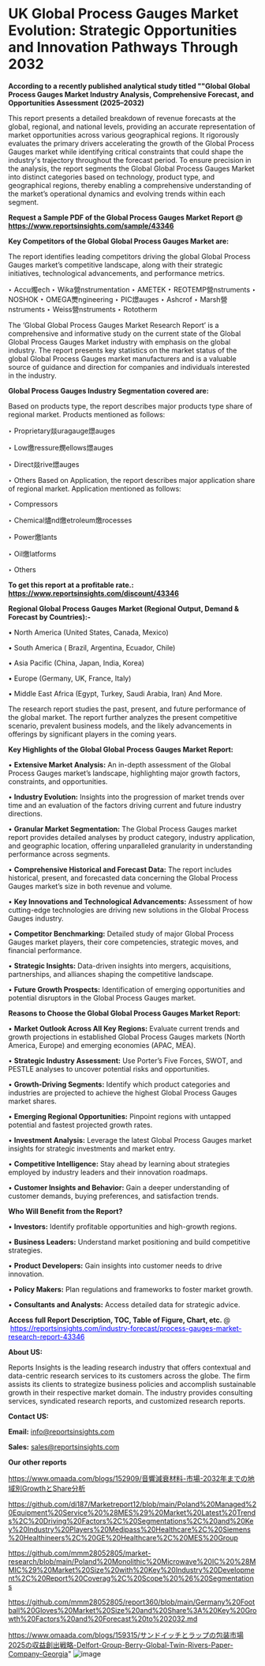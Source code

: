 # UK Global Process Gauges Market Evolution: Strategic Opportunities and Innovation Pathways Through 2032

<strong>According to a recently published analytical study titled ""Global Global Process Gauges Market Industry Analysis, Comprehensive Forecast, and Opportunities Assessment (2025–2032)</strong>

This report presents a detailed breakdown of revenue forecasts at the global, regional, and national levels, providing an accurate representation of market opportunities across various geographical regions. It rigorously evaluates the primary drivers accelerating the growth of the Global Process Gauges market while identifying critical constraints that could shape the industry's trajectory throughout the forecast period. To ensure precision in the analysis, the report segments the Global Global Process Gauges Market into distinct categories based on technology, product type, and geographical regions, thereby enabling a comprehensive understanding of the market’s operational dynamics and evolving trends within each segment.

<strong>Request a Sample PDF of the Global Process Gauges Market Report </strong><strong>@<a href=https://www.reportsinsights.com/sample/43346 style=color:#0000ff;> https://www.reportsinsights.com/sample/43346</a></strong></font>

<strong>Key Competitors of the Global Global Process Gauges Market are:</strong>

The report identifies leading competitors driving the global Global Process Gauges market’s competitive landscape, along with their strategic initiatives, technological advancements, and performance metrics.

‣ Accu燭ech
‣   Wika營nstrumentation
‣   AMETEK
‣   REOTEMP營nstruments
‣   NOSHOK
‣   OMEGA燛ngineering
‣   PIC燝auges
‣   Ashcrof
‣   Marsh營nstruments
‣   Weiss營nstruments
‣   Rototherm

The ‘Global Global Process Gauges Market Research Report’ is a comprehensive and informative study on the current state of the Global Global Process Gauges Market industry with emphasis on the global industry. The report presents key statistics on the market status of the global Global Process Gauges market manufacturers and is a valuable source of guidance and direction for companies and individuals interested in the industry.

<strong>Global Process Gauges Industry Segmentation covered are:</strong>

Based on products type, the report describes major products type share of regional market. Products mentioned as follows:

‣ Proprietary燚uragauge燝auges

‣ Low燩ressure燘ellows燝auges

‣ Direct燚rive燝auges

‣ Others
Based on Application, the report describes major application share of regional market. Application mentioned as follows:

‣ Compressors

‣ Chemical燼nd燩etroleum燩rocesses

‣ Power燩lants

‣ Oil燩latforms

‣ Others

<strong>To get this report at a profitable rate.: <a href=https://www.reportsinsights.com/discount/43346 style=color:#0000ff;>https://www.reportsinsights.com/discount/43346</a></strong></font>

<strong>Regional Global Process Gauges Market (Regional Output, Demand &amp; Forecast by Countries):-</strong>

• North America (United States, Canada, Mexico)

• South America ( Brazil, Argentina, Ecuador, Chile)

• Asia Pacific (China, Japan, India, Korea)

• Europe (Germany, UK, France, Italy)

• Middle East Africa (Egypt, Turkey, Saudi Arabia, Iran) And More.

The research report studies the past, present, and future performance of the global market. The report further analyzes the present competitive scenario, prevalent business models, and the likely advancements in offerings by significant players in the coming years.

<strong>Key Highlights of the Global Global Process Gauges Market Report:</strong>

• <strong>Extensive Market Analysis:</strong> An in-depth assessment of the Global Process Gauges market’s landscape, highlighting major growth factors, constraints, and opportunities.

• <strong>Industry Evolution:</strong> Insights into the progression of market trends over time and an evaluation of the factors driving current and future industry directions.

• <strong>Granular Market Segmentation:</strong> The Global Process Gauges market report provides detailed analyses by product category, industry application, and geographic location, offering unparalleled granularity in understanding performance across segments.

• <strong>Comprehensive Historical and Forecast Data:</strong> The report includes historical, present, and forecasted data concerning the Global Process Gauges market’s size in both revenue and volume.

• <strong>Key Innovations and Technological Advancements:</strong> Assessment of how cutting-edge technologies are driving new solutions in the Global Process Gauges industry.

• <strong>Competitor Benchmarking:</strong> Detailed study of major Global Process Gauges market players, their core competencies, strategic moves, and financial performance.

• <strong>Strategic Insights:</strong> Data-driven insights into mergers, acquisitions, partnerships, and alliances shaping the competitive landscape.

• <strong>Future Growth Prospects:</strong> Identification of emerging opportunities and potential disruptors in the Global Process Gauges market.

<strong>Reasons to Choose the Global Global Process Gauges Market Report:</strong>

• <strong>Market Outlook Across All Key Regions:</strong> Evaluate current trends and growth projections in established Global Process Gauges markets (North America, Europe) and emerging economies (APAC, MEA).

• <strong>Strategic Industry Assessment:</strong> Use Porter’s Five Forces, SWOT, and PESTLE analyses to uncover potential risks and opportunities.

• <strong>Growth-Driving Segments:</strong> Identify which product categories and industries are projected to achieve the highest Global Process Gauges market shares.

• <strong>Emerging Regional Opportunities:</strong> Pinpoint regions with untapped potential and fastest projected growth rates.

• <strong>Investment Analysis:</strong> Leverage the latest Global Process Gauges market insights for strategic investments and market entry.

• <strong>Competitive Intelligence:</strong> Stay ahead by learning about strategies employed by industry leaders and their innovation roadmaps.

• <strong>Customer Insights and Behavior:</strong> Gain a deeper understanding of customer demands, buying preferences, and satisfaction trends.

<strong>Who Will Benefit from the Report?</strong>

• <strong>Investors:</strong> Identify profitable opportunities and high-growth regions.

• <strong>Business Leaders:</strong> Understand market positioning and build competitive strategies.

• <strong>Product Developers:</strong> Gain insights into customer needs to drive innovation.

• <strong>Policy Makers:</strong> Plan regulations and frameworks to foster market growth.

• <strong>Consultants and Analysts:</strong> Access detailed data for strategic advice.
</ul>
<strong>Access full Report Description, TOC, Table of Figure, Chart, etc. </strong>@  <a href=https://reportsinsights.com/industry-forecast/process-gauges-market-research-report-43346 style=color:#0000ff;>https://reportsinsights.com/industry-forecast/process-gauges-market-research-report-43346</a></font>

<strong><strong>About US</strong>:</strong>

Reports Insights is the leading research industry that offers contextual and data-centric research services to its customers across the globe. The firm assists its clients to strategize business policies and accomplish sustainable growth in their respective market domain. The industry provides consulting services, syndicated research reports, and customized research reports.

<strong>Contact US:</strong>

<p class=""""><b>Email:</b> <a href=mailto:info@reportsinsights.com>info@reportsinsights.com</a></p>
<p class=""""><b>Sales:</b> <a href=mailto:sales@reportsinsights.com>sales@reportsinsights.com</a></p>

<strong>Our other reports</strong>

<a href=https://www.omaada.com/blogs/152909/音響減衰材料-市場-2032年までの地域別GrowthとShare分析>https://www.omaada.com/blogs/152909/音響減衰材料-市場-2032年までの地域別GrowthとShare分析</a>

<a href=https://github.com/di187/Marketreport12/blob/main/Poland%20Managed%20Equipment%20Service%20%28MES%29%20Market%20Latest%20Trends%2C%20Driving%20Factors%2C%20Segmentations%2C%20and%20Key%20Industry%20Players%20Medipass%20Healthcare%2C%20Siemens%20Healthineers%2C%20GE%20Healthcare%2C%20MES%20Group>https://github.com/di187/Marketreport12/blob/main/Poland%20Managed%20Equipment%20Service%20%28MES%29%20Market%20Latest%20Trends%2C%20Driving%20Factors%2C%20Segmentations%2C%20and%20Key%20Industry%20Players%20Medipass%20Healthcare%2C%20Siemens%20Healthineers%2C%20GE%20Healthcare%2C%20MES%20Group</a>

<a href=https://github.com/mmm28052805/market-research/blob/main/Poland%20Monolithic%20Microwave%20IC%20%28MMIC%29%20Market%20Size%20with%20Key%20Industry%20Development%2C%20Report%20Coverag%2C%20Scope%20%26%20Segmentations>https://github.com/mmm28052805/market-research/blob/main/Poland%20Monolithic%20Microwave%20IC%20%28MMIC%29%20Market%20Size%20with%20Key%20Industry%20Development%2C%20Report%20Coverag%2C%20Scope%20%26%20Segmentations</a>

<a href=https://github.com/mmm28052805/report360/blob/main/Germany%20Football%20Gloves%20Market%20Size%20and%20Share%3A%20Key%20Growth%20Factors%20and%20Forecast%20to%202032.md>https://github.com/mmm28052805/report360/blob/main/Germany%20Football%20Gloves%20Market%20Size%20and%20Share%3A%20Key%20Growth%20Factors%20and%20Forecast%20to%202032.md</a>

<a href=https://www.omaada.com/blogs/159315/サンドイッチとラップの包装市場2025の収益創出戦略-Delfort-Group-Berry-Global-Twin-Rivers-Paper-Company-Georgia>https://www.omaada.com/blogs/159315/サンドイッチとラップの包装市場2025の収益創出戦略-Delfort-Group-Berry-Global-Twin-Rivers-Paper-Company-Georgia</a>"
![image](https://github.com/user-attachments/assets/679eed2a-7b50-44b4-b3cd-c19b2fb323c0)
